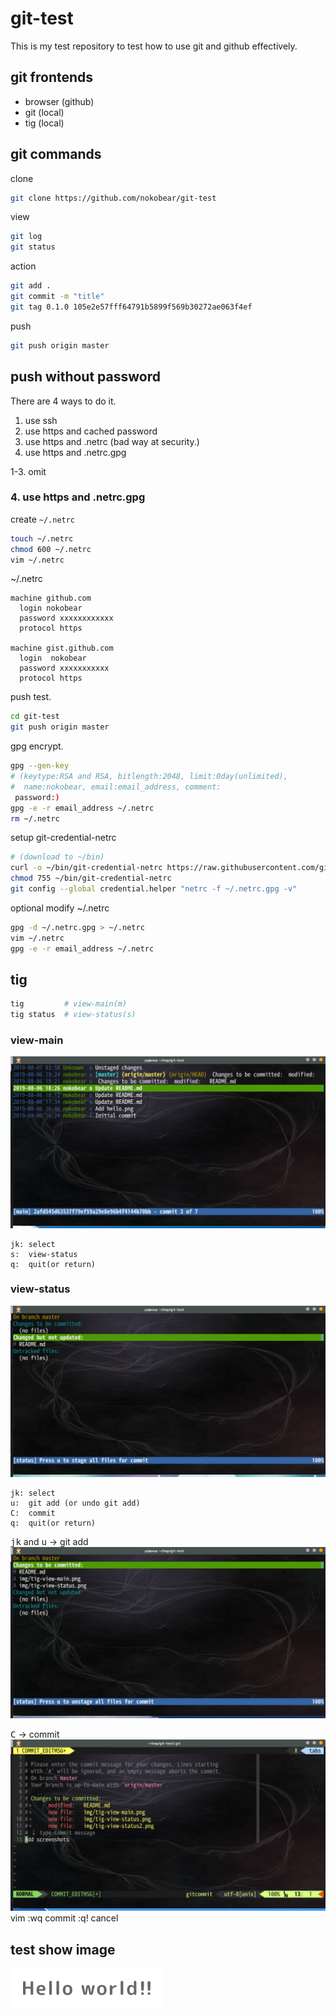 # git-test
This is my test repository to test how to use git and github effectively.

## git frontends
- browser (github)
- git (local)
- tig (local)

## git commands

clone
```sh
git clone https://github.com/nokobear/git-test
```

view

```sh
git log
git status
```

action

```sh
git add .
git commit -m "title"
git tag 0.1.0 105e2e57fff64791b5899f569b30272ae063f4ef
```

push

```sh
git push origin master
```

## push without password

There are 4 ways to do it.

1. use ssh
2. use https and cached password
3. use https and .netrc (bad way at security.)
4. use https and .netrc.gpg

1-3. omit
### 4. use https and .netrc.gpg

create `~/.netrc`

```sh
touch ~/.netrc
chmod 600 ~/.netrc
vim ~/.netrc
```

~/.netrc

    machine github.com
      login nokobear
      password xxxxxxxxxxxx
      protocol https
    
    machine gist.github.com
      login  nokobear
      password xxxxxxxxxxx
      protocol https

push test.

```sh
cd git-test
git push origin master
```

gpg encrypt.

```sh
gpg --gen-key
# (keytype:RSA and RSA, bitlength:2048, limit:0day(unlimited),
#  name:nokobear, email:email_address, comment:
 password:)
gpg -e -r email_address ~/.netrc
rm ~/.netrc
```

setup git-credential-netrc

```sh
# (download to ~/bin)
curl -o ~/bin/git-credential-netrc https://raw.githubusercontent.com/git/git/master/contrib/credential/netrc/git-credential-netrc
chmod 755 ~/bin/git-credential-netrc
git config --global credential.helper "netrc -f ~/.netrc.gpg -v"
```

optional
modify ~/.netrc

```sh
gpg -d ~/.netrc.gpg > ~/.netrc
vim ~/.netrc
gpg -e -r email_address ~/.netrc
```

## tig
```sh
tig         # view-main(m)
tig status  # view-status(s)
```

### view-main
![tig-view-main](./img/tig-view-main.png)

    jk: select
    s:  view-status
    q:  quit(or return)

### view-status
![tig-view-stauts()](./img/tig-view-status.png)

    jk: select
    u:  git add (or undo git add)
    C:  commit
    q:  quit(or return)

<kbd>jk</kbd> and <kbd>u</kbd> -> git add
![tig-view-status(added)](./img/tig-view-status2.png)

<kbd>C</kbd> -> commit
![tig-commit](./img/tig-commit.png)
    vim
    :wq  commit
    :q!  cancel

## test show image
![hello](./img/hello.png)



